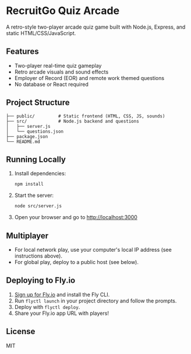 # RecruitGo Quiz Arcade

A retro-style two-player arcade quiz game built with Node.js, Express, and static HTML/CSS/JavaScript.

## Features
- Two-player real-time quiz gameplay
- Retro arcade visuals and sound effects
- Employer of Record (EOR) and remote work themed questions
- No database or React required

## Project Structure
```
├── public/         # Static frontend (HTML, CSS, JS, sounds)
├── src/            # Node.js backend and questions
│   ├── server.js
│   └── questions.json
├── package.json
└── README.md
```

## Running Locally
1. Install dependencies:
   ```bash
   npm install
   ```
2. Start the server:
   ```bash
   node src/server.js
   ```
3. Open your browser and go to [http://localhost:3000](http://localhost:3000)

## Multiplayer
- For local network play, use your computer's local IP address (see instructions above).
- For global play, deploy to a public host (see below).

## Deploying to Fly.io
1. [Sign up for Fly.io](https://fly.io/) and install the Fly CLI.
2. Run `flyctl launch` in your project directory and follow the prompts.
3. Deploy with `flyctl deploy`.
4. Share your Fly.io app URL with players!

## License
MIT 